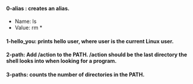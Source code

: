 #### **0-alias** : creates an alias.   
- Name: ls   
- Value: rm *   
#### **1-hello_you**: prints hello user, where user is the current Linux user.
#### 2-path: Add /action to the PATH. /action should be the last directory the shell looks into when looking for a program.
#### 3-paths: counts the number of directories in the PATH.

